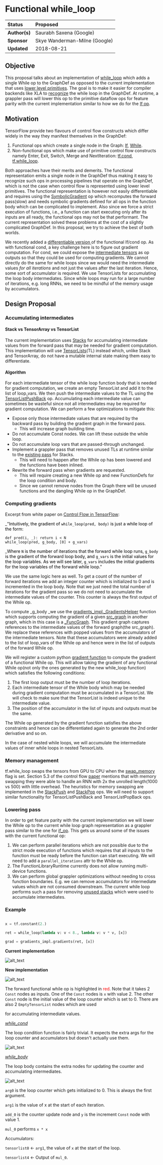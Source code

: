 # Functional while_loop

| Status        | Proposed                                             |
:---------------|:-----------------------------------------------------|
| **Author(s)** | Saurabh Saxena (Google) |
| **Sponsor**   | Skye Wanderman-Milne (Google)                 |
| **Updated**   | 2018-08-21                                           |


## Objective

This proposal talks about an implementation of [while_loop](https://www.tensorflow.org/api_docs/python/tf/while_loop) which adds a single While op to the GraphDef as opposed to the current implementation that uses [lower level primitives](https://arxiv.org/abs/1805.01772). The goal is to make it easier for compiler backends like XLA to [recognize](https://github.com/tensorflow/tensorflow/blob/master/tensorflow/compiler/tf2xla/functionalize_while.cc) the while loop in the GraphDef. At runtime, a grappler pass will lower this op to the primitive dataflow ops for feature parity with the current implementation similar to how we do for the [If op](https://github.com/tensorflow/tensorflow/blob/master/tensorflow/core/common_runtime/lower_if_op.cc).


## Motivation

TensorFlow provide two flavours of control flow constructs which differ widely in the way they manifest themselves in the GraphDef:



1.  Functional ops which create a single node in the Graph: [If](https://github.com/tensorflow/tensorflow/blob/fc4504edb1ab419ae59b0ebb9ff8d943beb61117/tensorflow/core/ops/functional_ops.cc#L104), [While](https://github.com/tensorflow/tensorflow/blob/fc4504edb1ab419ae59b0ebb9ff8d943beb61117/tensorflow/core/ops/functional_ops.cc#L147).
1.  Non-functional ops which make use of primitive control flow constructs namely Enter, Exit, Switch, Merge and NextIteration: [tf.cond](https://www.tensorflow.org/api_docs/python/tf/cond), [tf.while_loop](https://www.tensorflow.org/api_docs/python/tf/while_loop).

Both approaches have their merits and demerits. The functional representation emits a single node in the GraphDef thus making it easy to recognize such ops in processing pipelines that operate on the GraphDef, which is not the case when control flow is represented using lower level primitives. The functional representation is however not easily differentiable and requires using the [SymbolicGradient](https://github.com/tensorflow/tensorflow/blob/a0e76ce73c5f095fc61e06c19ff8e653cfd2965c/tensorflow/core/ops/functional_ops.cc#L24) op which recomputes the forward pass(slow) and needs symbolic gradients defined for all ops in the function body which can be complicated to implement. Also since we force a strict execution of functions, i.e., a function can start executing only after its inputs are all ready, the functional ops may not be that performant. The current representation solved these problems at the cost of a slightly complicated GraphDef. In this proposal, we try to achieve the best of both worlds.

We recently added a [differentiable version ](https://github.com/tensorflow/tensorflow/blob/master/tensorflow/python/ops/cond_v2_impl.py)of the functional If/cond op. As with functional cond, a key challenge here is to figure out gradient computation. For cond, we could expose the [intermediate tensors](https://github.com/tensorflow/tensorflow/blob/51100a8de57ef53e36a8a9f5a9829cbd33fbed04/tensorflow/python/ops/cond_v2_impl.py#L114) as op outputs so that they could be used for computing gradients. We cannot directly do the same for while loops since we would need the intermediate values _for all iterations_ and not just the values after the last iteration. Hence, some sort of accumulator is required. We use TensorLists for accumulating the loop body intermediates. Since while loops may run for a large number of iterations, e.g. long RNNs,  we need to be mindful of the memory usage by accumulators.


## Design Proposal


### Accumulating intermediates


#### Stack vs TensorArray vs TensorList

The current implementation uses [Stacks](https://github.com/tensorflow/tensorflow/blob/51100a8de57ef53e36a8a9f5a9829cbd33fbed04/tensorflow/python/ops/control_flow_ops.py#L1002) for accumulating intermediate values from the forward pass that may be needed for gradient computation. This implementation will use [TensorLists](https://github.com/tensorflow/tensorflow/blob/master/tensorflow/core/ops/list_ops.cc)(TL) instead which, unlike Stack and TensorArray, do not have a mutable internal state making them easy to differentiate.


#### Algorithm

For each intermediate tensor of the while loop function body that is needed for gradient computation, we create an empty TensorList and add it to the list of loop_vars. We then push the intermediate values to the TL using the [TensorListPushBack](https://github.com/tensorflow/tensorflow/blob/master/tensorflow/core/ops/list_ops.cc#L40) op. Accumulating each intermediate value can sometimes be wasteful since not all intermediates may be required for gradient computation. We can perform a few optimizations to mitigate this:



*   Expose only those intermediate values that are required by the backward pass by building the gradient graph in the forward pass.
    *   This will increase graph building time.
*   Do not accumulate Const nodes. We can lift these outside the while loop.
*   Do not accumulate loop vars that are passed-through unchanged.
*   Implement a grappler pass that removes unused TLs at runtime similar to the [existing pass](https://github.com/tensorflow/tensorflow/blob/master/tensorflow/core/grappler/optimizers/loop_optimizer.cc#L503) for Stacks.
    *   This will need to happen after the While op has been lowered and the functions have been inlined.
*   Rewrite the forward pass when gradients are requested.
    *   This will require creating a new While op and new FunctionDefs for the loop condition and body.
    *   Since we cannot remove nodes from the Graph there will be unused functions and the dangling While op in the GraphDef.


### Computing gradients

Excerpt from white paper on [Control Flow in TensorFlow](http://download.tensorflow.org/paper/white_paper_tf_control_flow_implementation_2017_11_1.pdf):

_"<span style="color:#000000;">Intuitively, the gradient of <code>while_loop(pred, body)</code> is just a while loop of the form:</span></em>


```
def pred(i, _): return i < N
while_loop(pred, g_body, [0] + g_vars)
```


_<span style="color:#000000;"> </span>_

_<span style="color:#000000;">Where <code>N</code> is the number of iterations that the forward while loop runs, <code>g_body</code> is the gradient of the forward loop body, and <code>g_vars</code> is the initial values for the loop variables. As we will see later, <code>g_vars</code> includes the initial gradients for the loop variables of the forward while loop.</span>"</em>

We use the same logic here as well. To get a count of the number of forward iterations we add an integer counter which is initialized to 0 and is incremented in the loop body. Note that we just need the total number of iterations for the gradient pass so we do not need to accumulate the intermediate values of the counter. This counter is always the first output of the While op.

To compute _g_body _we use the [gradients_impl._GradientsHelper](https://github.com/tensorflow/tensorflow/blob/600caf99897e82cd0db8665acca5e7630ec1a292/tensorflow/python/ops/gradients_impl.py#L599) function which supports computing the gradient of a given [src_graph](https://github.com/tensorflow/tensorflow/blob/600caf99897e82cd0db8665acca5e7630ec1a292/tensorflow/python/ops/gradients_impl.py#L607) in another graph, which in this case is a [_FuncGraph](https://github.com/tensorflow/tensorflow/blob/600caf99897e82cd0db8665acca5e7630ec1a292/tensorflow/python/framework/function.py#L621). This gradient graph captures references to the intermediate values of the forward graph(the src_graph). We replace these references with popped values from the accumulators of the intermediate tensors. Note that these accumulators were already added to the list of loop_vars of the While op and hence were in the list of outputs of the forward While op.

We will register a custom python [gradient function](https://github.com/tensorflow/tensorflow/blob/0440ccfc199cbffc10aae19fde07f0100c823ed9/tensorflow/python/framework/ops.py#L2352) to compute the gradient of a functional While op. This will allow taking the gradient of any functional While op(not only the ones generated by the new while_loop function) which satisfies the following conditions:



1.  The first loop output must be the number of loop iterations.
1.  Each intermediate tensor of the While body which may be needed during gradient computation must be accumulated in a TensorList. We will check to make sure that the TensorList is indeed unique to the intermediate value.
1.  The position of the accumulator in the list of inputs and outputs must be the same.

The While op generated by the gradient function satisfies the above constraints and hence can be differentiated again to generate the 2nd order derivative and so on.

In the case of nested while loops, we will accumulate the intermediate values of inner while loops in nested TensorLists.


### Memory management

tf.while_loop swaps the tensors from GPU to CPU when the [swap_memory](https://github.com/tensorflow/tensorflow/blob/600caf99897e82cd0db8665acca5e7630ec1a292/tensorflow/python/ops/control_flow_ops.py#L3046) flag is set. Section 5.3 of the control flow [paper](https://arxiv.org/abs/1805.01772) mentions that with memory swapping they were able to handle an RNN with 2x the unrolled length(1000 vs 500) with little overhead. The heuristics for memory swapping are implemented in the [StackPush](https://github.com/tensorflow/tensorflow/blob/600caf99897e82cd0db8665acca5e7630ec1a292/tensorflow/core/kernels/stack_ops.cc#L289) and [StackPop](https://github.com/tensorflow/tensorflow/blob/600caf99897e82cd0db8665acca5e7630ec1a292/tensorflow/core/kernels/stack_ops.cc#L411) ops. We will need to support similar functionality for TensorListPushBack and TensorListPopBack ops.


### Lowering pass

In order to get feature parity with the current implementation we will lower the While op to the current while loop graph representation as a grappler pass similar to the one for [if_op](http://google3/third_party/tensorflow/core/common_runtime/lower_if_op.cc). This gets us around some of the issues with the current functional op:



1.  We can perform parallel iterations which are not possible due to the strict mode execution of functions which requires that all inputs to the function must be ready before the function can start executing. We will need to add a `parallel_iterations` attr to the While op.
1.  The FunctionLibraryRuntime currently does not allow running multi-device functions.
1.  We can perform global grappler optimizations without needing to cross function boundaries. E.g. we can remove accumulators for intermediate values which are not consumed downstream. The current while loop performs such a pass for removing [unused stacks](https://github.com/tensorflow/tensorflow/blob/master/tensorflow/core/grappler/optimizers/loop_optimizer.cc#L503) which were used to accumulate intermediates.


### Example

```python

x = tf.constant(2.)

ret = while_loop(lambda v: v < 8., lambda v: v * v, [x])

grad = gradients_impl.gradients(ret, [x])

```

**Current implementation**



![alt_text](20180821-differentiable-functional-while/while_v1.png "image_tooltip")


**New implementation**



![alt_text](20180821-differentiable-functional-while/while_v2.png "image_tooltip")


The forward functional while op is highlighted in <span style="color:#ff0000;">red</span>. Note that it takes 2 `Const` nodes as inputs. One of the `Const` nodes is `x` with value 2. The other `Const` node is the initial value of the loop counter which is set to 0. There are also 2 `EmptyTensorList` nodes which are used 

for accumulating intermediate values.

_<span style="text-decoration:underline;">while_cond</span>_

The loop condition function is fairly trivial. It expects the extra args for the loop counter and accumulators but doesn't actually use them.



![alt_text](20180821-differentiable-functional-while/while_cond.png "image_tooltip")


_<span style="text-decoration:underline;">while_body</span>_

The loop body contains the extra nodes for updating the counter and accumulating intermediates.



![alt_text](20180821-differentiable-functional-while/while_body.png "image_tooltip")


`arg0` is the loop counter which gets initialized to 0. This is always the first argument.

`arg1` is the value of x at the start of each iteration.

`add_0` is the counter update node and `y` is the increment `Const` node with value 1.

`mul_0` performs `x * x`


Accumulators:

`tensorlist0` <- `arg1`, the value of `x` at the start of the loop.

`tensorlist4` <- Output of `mul_0`.
